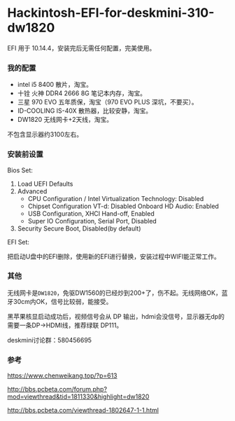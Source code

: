 # Hackintosh-EFI-for-deskmini-310-dw1820



EFI 用于 10.14.4，安装完后无需任何配置，完美使用。

### 我的配置

- intel i5 8400 散片，淘宝。
- 十铨 火神 DDR4 2666 8G 笔记本内存，淘宝。
- 三星 970 EVO  五年质保，淘宝（970 EVO PLUS 深坑，不要买）。
- ID-COOLING IS-40X 散热器，比较安静，淘宝。
- DW1820 无线网卡+2天线，淘宝。

不包含显示器约3100左右。

### 安装前设置

Bios Set:

1. Load UEFI Defaults
2. Advanced
   - CPU Configuration / Intel Virtualization Technology: Disabled
   - Chipset Configuration VT-d: Disabled Onboard HD Audio: Enabled
   - USB Configuration, XHCI Hand-off, Enabled
   - Super IO Configuration, Serial Port, Disabled
3. Security Secure Boot, Disabled(by default)



EFI Set:

把启动U盘中的EFI删除，使用新的EFI进行替换，安装过程中WIFI能正常工作。

### 其他

无线网卡是`DW1820`，免驱DW1560的已经炒到200+了，伤不起。无线网络OK，蓝牙30cm内OK，信号比较弱，能接受。

黑苹果核显启动成功后，视频信号会从 DP 输出，hdmi会没信号，显示器无dp的需要一条DP->HDMI线，推荐绿联 DP111。

deskmini讨论群：580456695

### 参考

<https://www.chenweikang.top/?p=613>

<http://bbs.pcbeta.com/forum.php?mod=viewthread&tid=1811330&highlight=dw1820>

<http://bbs.pcbeta.com/viewthread-1802647-1-1.html>

